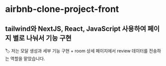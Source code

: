# airbnb-clone-project-front

## tailwind와 NextJS, React, JavaScript 사용하여 페이지 별로 나눠서 기능 구현

🏷️ 저는 모달 생성과 세부 기능 구현 + room 상세 페이지에서 review 데이터를 전송하는 역할을 맡았습니다.
